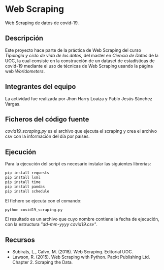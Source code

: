 # Web Scraping
Web Scraping de datos de covid-19.

## Descripción

Este proyecto hace parte de la práctica de Web Scraping del curso *Tipología y ciclo de vida de los datos*, del master en *Ciencia de Datos* de la UOC, la cual consiste en la construcción de un dataset de estadísticas de covid-19 mediante el uso de técnicas de Web Scraping usando la página web *Worldometers*.

## Integrantes del equipo
La actividad fue realizada por Jhon Harry Loaiza y Pablo Jesús Sánchez Vargas.

## Ficheros del código fuente
*covid19_scraping.py* es el archivo que ejecuta el scraping y crea el archivo csv con la información del día por países. 

## Ejecución
Para la ejecución del script es necesario instalar las siguientes librerias:
```python
pip install requests
pip install lxml
pip install time
pip install pandas
pip install schedule
```
El fichero se ejecuta con el comando:

```python
python covid19_scraping.py
```

El resultado es un archivo que cuyo nombre contiene la fecha de ejecución, con la estructura *"dd-mm-yyyy covid19.csv"*.  

## Recursos
* Subirats, L., Calvo, M. (2018). Web Scraping. Editorial UOC.
* Lawson, R. (2015). Web Scraping with Python. Packt Publishing Ltd. Chapter 2. Scraping the Data.
